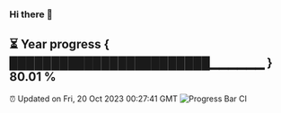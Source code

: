 ### Hi there 👋
⏳ Year progress { ████████████████████████▁▁▁▁▁▁ } 80.01 %
---
⏰ Updated on Fri, 20 Oct 2023 00:27:41 GMT
![Progress Bar CI](https://github.com/Moyi321/Moyi321/workflows/Progress%20Bar%20CI/badge.svg)
